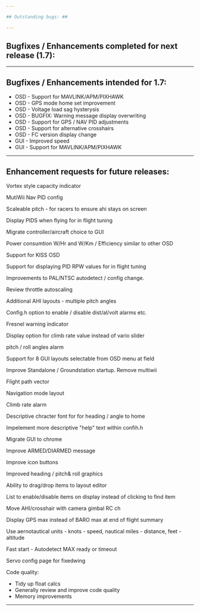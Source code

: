 ```yaml
---

## Outstanding bugs: ##

---
```


## Bugfixes / Enhancements completed for next release (1.7): ##


---

## Bugfixes / Enhancements intended for 1.7: ##

 * OSD    - Support for MAVLINK/APM/PIXHAWK
 * OSD    - GPS mode home set improvement
 * OSD    - Voltage load sag hysterysis
 * OSD    - BUGFIX: Warning message display overwriting
 * OSD    - Support for GPS / NAV PID adjustments
 * OSD    - Support for alternative crosshairs
 * OSD    - FC version display change
 * GUI    - Improved speed
 * GUI    - Support for MAVLINK/APM/PIXHAWK

---

## Enhancement requests for future releases: ##

Vortex style capacity indicator

MutiWii Nav PID config

Scaleable pitch - for racers to ensure ahi stays on screen

Display PIDS when flying for in flight tuning

Migrate controller/aircraft choice to GUI

Power consumtion W/Hr and W/Km / Efficiency similar to other OSD

Support for KISS OSD

Support for displaying PID RPW values for in flight tuning

Improvements to PAL/NTSC autodetect / config change.

Review throttle autoscaling

Additional AHI layouts - multiple pitch angles

Config.h option to enable / disable dist/al/volt alarms etc.

Fresnel warning indicator

Display option for climb rate value instead of vario slider

pitch / roll angles alarm

Support for 8 GUI layouts selectable from OSD menu at field

Improve Standalone / Groundstation startup. Remove multiwii

Flight path vector

Navigation mode layout

Climb rate alarm

Descriptive chracter font for for heading / angle to home

Impelement more descriptive "help" text within confih.h

Migrate GUI to chrome

Improve ARMED/DIARMED message

Improve icon buttons

Improved heading / pitch& roll graphics 

Ability to drag/drop items to layout editor

List to enable/disable items on display instead of clicking to find item

Move AHI/crosshair with camera gimbal RC ch

Display GPS max instead of BARO max at end of flight summary

Use aernotautical units - knots - speed, nautical miles - distance, feet - altitude

Fast start - Autodetect MAX ready or timeout

Servo config page for fixedwing



Code quality:

 - Tidy up float calcs
 - Generally review and improve code quality
 - Memory improvements
 
---
 








